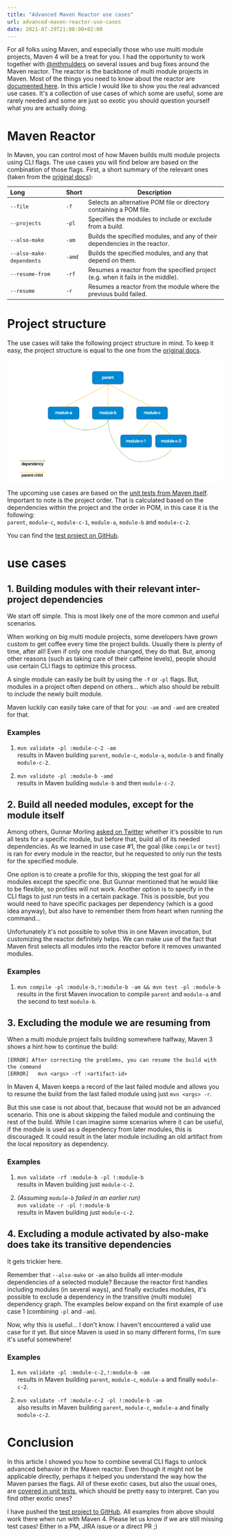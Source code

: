 ```yaml
---
title: "Advanced Maven Reactor use cases"
url: advanced-maven-reactor-use-cases
date: 2021-07-29T21:08:00+02:00
---
```


For all folks using Maven, and especially those who use multi module projects, Maven 4 will be a treat for you.
I had the opportunity to work together with [@mthmulders](https://twitter.com/mthmulders) on several issues and bug fixes around the Maven reactor.
The reactor is the backbone of multi module projects in Maven. 
Most of the things you need to know about the reactor are [documented here](https://maven.apache.org/guides/mini/guide-multiple-modules-4.html).
In this article I would like to show you the real advanced use cases. 
It's a collection of use cases of which some are useful, some are rarely needed and some are just so exotic you should question yourself what you are actually doing.

# Maven Reactor

In Maven, you can control most of how Maven builds multi module projects using CLI flags. 
The use cases you will find below are based on the combination of those flags. 
First, a short summary of the relevant ones (taken from the [original docs](https://maven.apache.org/guides/mini/guide-multiple-modules-4.html)):

| Long | Short | Description |
|:--|:--|---|
| `--file` | `-f` | Selects an alternative POM file or directory containing a POM file. |
| `--projects` | `-pl` | Specifies the modules to include or exclude from a build. |
| `--also-make` | `-am` |	Builds the specified modules, and any of their dependencies in the reactor. |
| `--also-make-dependents` | `-amd` | Builds the specified modules, and any that depend on them. |
| `--resume-from` | `-rf` | Resumes a reactor from the specified project (e.g. when it fails in the middle). |
| `--resume` | `-r` | Resumes a reactor from the module where the previous build failed. |

# Project structure

The use cases will take the following project structure in mind. 
To keep it easy, the project structure is equal to the one from the [original docs](https://maven.apache.org/guides/mini/guide-multiple-modules-4.html).

![Multi module project structure](/images/posts/maven-reactor-advanced-use-cases-project.png "Multi module project structure")

The upcoming use cases are based on the [unit tests from Maven itself](https://github.com/apache/maven/blob/master/maven-core/src/test/java/org/apache/maven/graph/DefaultGraphBuilderTest.java#L73).
Important to note is the project order. That is calculated based on the dependencies within the project and the order in POM, in this case it is the following:  
`parent`, `module-c`, `module-c-1`, `module-a`, `module-b` and `module-c-2`.

You can find the [test project on GitHub](https://github.com/MartinKanters/maven-4-reactor-example/tree/maven-unit-test-module-order).

# use cases

## 1. Building modules with their relevant inter-project dependencies

We start off simple. 
This is most likely one of the more common and useful scenarios.

When working on big multi module projects, some developers have grown custom to get coffee every time the project builds. 
Usually there is plenty of time, after all!
Even if only one module changed, they do that. 
But, among other reasons (such as taking care of their caffeine levels), people should use certain CLI flags to optimize this process.

A single module can easily be built by using the `-f` or `-pl` flags.
But, modules in a project often depend on others... which also should be rebuilt to include the newly built module.

Maven luckily can easily take care of that for you: `-am` and `-amd` are created for that. 

### Examples
1. `mvn validate -pl :module-c-2 -am`  
  results in Maven building `parent`, `module-c`, `module-a`, `module-b` and finally `module-c-2`.

2. `mvn validate -pl :module-b -amd`  
  results in Maven building `module-b` and then `module-c-2`.

## 2. Build all needed modules, except for the module itself

Among others, Gunnar Morling [asked on Twitter](https://twitter.com/gunnarmorling/status/1463792047316520965) whether it's possible to run all tests for a specific module, but before that, build all of its needed dependencies. As we learned in use case #1, the goal (like `compile` or `test`) is ran for every module in the reactor, but he requested to only run the tests for the specified module. 

One option is to create a profile for this, skipping the test goal for all modules except the specific one. But Gunnar mentioned that he would like to be flexible, so profiles will not work. Another option is to specify in the CLI flags to just run tests in a certain package. This is possible, but you would need to have specific packages per dependency (which is a good idea anyway), but also have to remember them from heart when running the command...

Unfortunately it's not possible to solve this in one Maven invocation, but customizing the reactor definitely helps.
We can make use of the fact that Maven first selects all modules into the reactor before it removes unwanted modules.

### Examples

1. `mvn compile -pl :module-b,!:module-b -am && mvn test -pl :module-b`  
  results in the first Maven invocation to compile `parent` and `module-a` and the second to test `module-b`.

## 3. Excluding the module we are resuming from

When a multi module project fails building somewhere halfway, Maven 3 shows a hint how to continue the build:

```
[ERROR] After correcting the problems, you can resume the build with the command
[ERROR]   mvn <args> -rf :<artifact-id>
```

In Maven 4, Maven keeps a record of the last failed module and allows you to resume the build from the last failed module using just `mvn <args> -r`.

But this use case is not about that, because that would not be an advanced scenario. 
This one is about skipping the failed module and continuing the rest of the build. 
While I can imagine some scenarios where it can be useful, if the module is used as a dependency from later modules, this is discouraged.
It could result in the later module including an old artifact from the local repository as dependency.

### Examples

1. `mvn validate -rf :module-b -pl !:module-b`  
  results in Maven building just `module-c-2`.

2. _(Assuming `module-b` failed in an earlier run)_  
  `mvn validate -r -pl !:module-b`  
  results in Maven building just `module-c-2`.

## 4. Excluding a module activated by also-make does take its transitive dependencies

It gets trickier here. 

Remember that `--also-make` or `-am` also builds all inter-module dependencies of a selected module?
Because the reactor first handles including modules (in several ways), and finally excludes modules, it's possible to exclude a dependency in the transitive (multi module) dependency graph.
The examples below expand on the first example of use case 1 (combining `-pl` and `-am`).

Now, why this is useful... I don't know. I haven't encountered a valid use case for it yet. 
But since Maven is used in so many different forms, I'm sure it's useful somewhere! 

### Examples
1. `mvn validate -pl :module-c-2,!:module-b -am`  
  results in Maven building `parent`, `module-c`, `module-a` and finally `module-c-2`.

2. `mvn validate -rf :module-c-2 -pl !:module-b -am`  
  also results in Maven building `parent`, `module-c`, `module-a` and finally `module-c-2`.

# Conclusion

In this article I showed you how to combine several CLI flags to unlock advanced behavior in the Maven reactor. 
Even though it might not be applicable directly, perhaps it helped you understand the way how the Maven parses the flags. 
All of these exotic cases, but also the usual ones, are [covered in unit tests](https://github.com/apache/maven/blob/master/maven-core/src/test/java/org/apache/maven/graph/DefaultGraphBuilderTest.java#L73), which should be pretty easy to interpret.
Can you find other exotic ones? 

I have pushed the [test project to GitHub](https://github.com/MartinKanters/maven-4-reactor-example/tree/maven-unit-test-module-order).
All examples from above should work there when run with Maven 4.
Please let us know if we are still missing test cases! 
Either in a PM, JIRA issue or a direct PR ;) 
